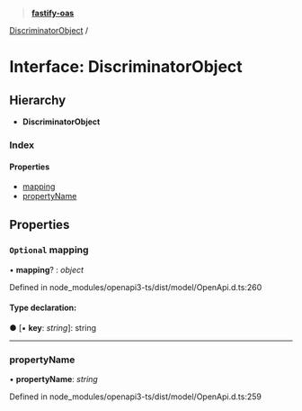 > **[fastify-oas](../README.md)**

[DiscriminatorObject](discriminatorobject.md) /

# Interface: DiscriminatorObject

## Hierarchy

* **DiscriminatorObject**

### Index

#### Properties

* [mapping](discriminatorobject.md#optional-mapping)
* [propertyName](discriminatorobject.md#propertyname)

## Properties

### `Optional` mapping

• **mapping**? : *object*

Defined in node_modules/openapi3-ts/dist/model/OpenApi.d.ts:260

#### Type declaration:

● \[▪ **key**: *string*\]: string

___

###  propertyName

• **propertyName**: *string*

Defined in node_modules/openapi3-ts/dist/model/OpenApi.d.ts:259